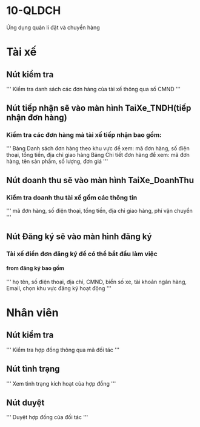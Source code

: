 # 10-QLDCH
 Ứng dụng quản lí đặt và chuyển hàng
# Tài xế
## Nút kiểm tra
'''
Kiểm tra danh sách các đơn hàng của tài xế thông qua số CMND
'''
## Nút tiếp nhận sẽ vào màn hình TaiXe_TNDH(tiếp nhận đơn hàng)
### Kiểm tra các đơn hàng mà tài xế tiếp nhận bao gồm:
'''
Bảng Danh sách đơn hàng theo khu vực để xem: mã đơn hàng, số điện thoại, tổng tiền, địa chỉ giao hàng
Bảng Chi tiết đơn hàng để xem: mã đơn hàng, tên sản phẩm, số lượng, đơn giá
'''
## Nút doanh thu sẽ vào màn hình TaiXe_DoanhThu
### Kiểm tra doanh thu tài xế gồm các thông tin
'''
mã đơn hàng, số điện thoại, tổng tiền, địa chỉ giao hàng, phí vận chuyển
'''
## Nút Đăng ký sẽ vào màn hình đăng ký
### Tài xế điền đơn đăng ký để có thể bắt đầu làm việc
#### from đăng ký bao gồm
'''
họ tên, số điện thoại, địa chỉ, CMND, biển số xe, tài khoản ngân hàng, Email, chọn khu vực đăng ký hoạt động
'''
# Nhân viên
## Nút kiểm tra
'''
Kiểm tra hợp đồng thông qua mã đối tác
'''
## Nút tình trạng
'''
Xem tình trạng kích hoạt của hợp đồng
'''
## Nút duyệt
'''
Duyệt hợp đồng của đối tác
'''


